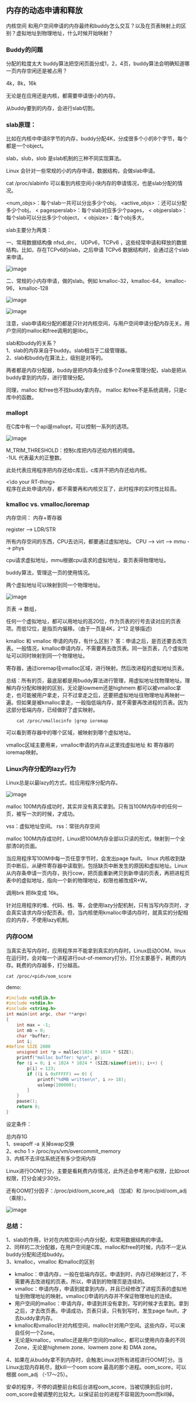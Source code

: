 ## 内存的动态申请和释放

内核空间 和用户空间申请的内存最终和buddy怎么交互？以及在页表映射上的区别？虚拟地址到物理地址，什么时候开始映射？

### Buddy的问题
分配的粒度太大
buddy算法把空闲页面分成1，2，4页，buddy算法会明确知道哪一页内存空闲还是被占用？

4k，8k，16k

无论是在应用还是内核，都需要申请很小的内存。

从buddy要到的内存，会进行slab切割。

### slab原理：
比如在内核中申请8字节的内存，buddy分配4K，分成很多个小的8个字节，每个都是一个object。

slab，slub，slob 是slab机制的三种不同实现算法。

Linux 会针对一些常规的小的内存申请，数据结构，会做slab申请。

cat /proc/slabinfo 可以看到内核空间小块内存的申请情况，也是slab分配的情况。

<num_objs>：每个slab一共可以分出多少个obj，
<active_objs> ：还可以分配多少个obj，
< pagesperslab>：每个slab对应多少个pages，
< objperslab>：每个slab可以分出多少个object，
< objsize>：每个obj多大，

slab主要分为两类：

一、常用数据结构像 nfsd_drc， UDPv6，TCPv6 ，这些经常申请和释放的数据结构。比如，存在TCPv6的slab，之后申请 TCPv6 数据结构时，会通过这个slab来申请。

![image](img/127087302-cc7eee3c-f9a6-4340-8b20-3663bb338a7c.png)

二、常规的小内存申请，做的slab。例如 kmalloc-32，kmalloc-64， kmalloc-96， kmalloc-128

![image](img/127087333-f0f4f6ef-19fb-4383-9606-26471744d5a7.png)

![image](img/127087352-9e0e0697-b1f8-45d8-949b-7a7e17b503f8.png)

注意，slab申请和分配的都是只针对内核空间，与用户空间申请分配内存无关。用户空间的malloc和free调用的是libc。

slab和buddy的关系？<br>
1、slab的内存来自于buddy。slab相当于二级管理器。<br>
2、slab和buddy在算法上，级别是对等的。

两者都是内存分配器，buddy是把内存条分成多个Zone来管理分配，slab是把从buddy拿到的内存，进行管理分配。

同理，malloc 和free也不找buddy拿内存。 malloc 和free不是系统调用，只是c库中的函数。

### mallopt
在C库中有一个api是mallopt，可以控制一系列的选项。

![image](img/127087421-6f665ad2-7715-4fa8-a1f7-9e855a299551.png)

M_TRIM_THRESHOLD：控制c库把内存还给内核的阈值。<br>
-1UL 代表最大的正整数。

此处代表应用程序把内存还给c库后，c库并不把内存还给内核。

<\do your RT-thing><br>
程序在此处申请内存，都不需要再和内核交互了，此时程序的实时性比较高。

### kmalloc vs. vmalloc/ioremap

内存空间： 内存+寄存器

register --> LDR/STR

所有内存空间的东西，CPU去访问，都要通过虚拟地址。
CPU --> virt --> mmu --> phys

cpu请求虚拟地址，mmu根据cpu请求的虚拟地址，查页表得物理地址。

buddy算法，管理这一页的使用情况。

两个虚拟地址可以映射到同一个物理地址。

![image](img/127087493-e71ab614-ceb1-4a77-9b48-6daad3bf59d9.png)

页表 -> 数组，

任何一个虚拟地址，都可以用地址的高20位，作为页表的行号去读对应的页表项。而低12位，是指页内偏移。（由于一页是4K，2^12 足够描述)

kmalloc 和 vmalloc 申请的内存，有什么区别？
答：申请之后，是否还要去改页表。一般情况，kmalloc申请内存，不需要再去改页表。同一张页表，几个虚拟地址可以同时映射到同一个物理地址。

寄存器，通过ioremap往vmalloc区域，进行映射。然后改进程的虚拟地址页表。

总结：所有的页，最底层都是用buddy算法进行管理，用虚拟地址找物理地址。理解内存分配和映射的区别，无论是lowmem还是highmem 都可以被vmalloc拿走，也可能被用户拿走，只不过拿走之后，还要把虚拟地址往物理地址再映射一遍。但如果是被kmalloc拿走，一般指低端内存，就不需要再改进程的页表。因为这部分低端内存，已经做好了虚实映射。
```
	cat /proc/vmallocinfo |grep ioremap
```
可以看到寄存器中的哪个区域，被映射到哪个虚拟地址。

vmalloc区域主要用来，vmalloc申请的内存从这里找虚拟地址 和 寄存器的ioremap映射。

### Linux内存分配的lazy行为

Linux总是以最lazy的方式，给应用程序分配内存。

![image](img/127087582-ece701ed-ea7f-448c-bb2b-f5c6e37b99bf.png)

malloc 100M内存成功时，其实并没有真实拿到。只有当100M内存中的任何一页，被写一次的时候，才成功。

vss：虚拟地址空间。 rss：常驻内存空间

malloc 100M内存成功时，Linux把100M内存全部以只读的形式，映射到一个全部清0的页面。

当应用程序写100M中每一页任意字节时，会发出page fault。 linux 内核收到缺页中断后，从硬件寄存器中读取到，包括缺页中断发生的原因和虚拟地址。Linux从内存条申请一页内存，执行cow，把页面重新拷贝到新申请的页表，再把进程页表中的虚拟地址，指向一个新的物理地址，权限也被改成R+W。

调用brk 把8k变成 16k。

针对应用程序的堆、代码、栈、等，会使用lazy分配机制，只有当写内存页时，才会真实请求内存分配页表。但，当内核使用kmalloc申请内存时，就真实的分配相应的内存，不使用lazy机制。

### 内存OOM

当真实去写内存时，应用程序并不能拿到真实的内存时。Linux启动OOM，linux在运行时，会对每一个进程进行out-of-memory打分。打分主要基于，耗费的内存。耗费的内存越多，打分越高。

```
cat /proc/<pid>/oom_score
```

demo:

```c
#include <stdlib.h>
#include <stdio.h>
#include <string.h>
int main(int argc, char **argv)
{
    int max = -1;
    int mb = 0;
    char *buffer;
    int i;
#define SIZE 2000
    unsigned int *p = malloc(1024 * 1024 * SIZE);
    printf("malloc buffer: %p\n", p);
    for (i = 0; i < 1024 * 1024 * (SIZE/sizeof(int)); i++) {
        p[i] = 123;
        if ((i & 0xFFFFF) == 0) {
            printf("%dMB written\n", i >> 18);
            usleep(100000);
        }
    }
    pause();
    return 0;
}
```

设定条件：

总内存1G<br>
1、swapoff -a 关掉swap交换<br>
2、echo 1 > /proc/sys/vm/overcommit_memory<br>
3、内核不去评估系统还有多少空闲内存<br>

Linux进行OOM打分，主要是看耗费内存情况，此外还会参考用户权限，比如root权限，打分会减少30分。

还有OOM打分因子：/proc/pid/oom_score_adj （加减）和 /proc/pid/oom_adj （乘除）。

![image](img/127087921-c7f64317-9895-4b4e-93fa-4d9f44543a31.png)

### 总结：
1、slab的作用，针对在内核空间小内存分配，和常用数据结构的申请。<br>
2、同样的二次分配器，在用户空间是C库。malloc和free的时候，内存不一定从buddy分配和还给buddy。<br>
3、kmalloc，vmalloc 和malloc的区别<br>

* kmalloc：申请内存，一般在低端内存区。申请到时，内存已经映射过了，不需要再去改进程的页表。所以，申请到的物理页是连续的。
* vmalloc：申请内存，申请到就拿到内存，并且已经修改了进程页表的虚拟地址到物理地址的映射。vmalloc()申请的内存并不保证物理地址的连续。
* 用户空间的malloc：申请内存，申请到并没有拿到，写的时候才去拿到。拿到之后，才去改页表。申请成功，页表只读，只有到写时，发生page fault，才去buddy拿内存。
* kmalloc和vmalloc针对内核空间，malloc针对用户空间。这些内存，可以来自任何一个Zone。
* 无论是kmalloc，vmalloc还是用户空间的malloc，都可以使用内存条的不同Zone，无论是highmem zone、lowmem zone 和 DMA zone。

4、如果在从buddy拿不到内存时，会触发Linux对所有进程进行OOM打分。当Linux出现内存耗尽，就kill一个oom score 最高的那个进程。oom_score，可以根据 oom_adj （-17～25）。

安卓的程序，不停的调整前台和后台进程oom_score，当被切换到后台时，oom_score会被调整的比较大。以保证前台的进程不容易因为oom而kill掉。
